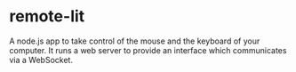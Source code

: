 # remote-lit

A node.js app to take control of the mouse and the keyboard of your computer.
It runs a web server to provide an interface which communicates via a WebSocket.
